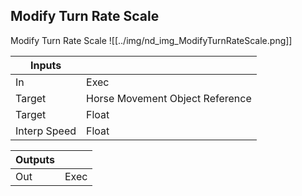 ## Modify Turn Rate Scale
Modify Turn Rate Scale
![[../img/nd_img_ModifyTurnRateScale.png]]

|Inputs||
|--|--|
| In | Exec |
| Target | Horse Movement Object Reference |
| Target | Float |
| Interp Speed | Float |

|Outputs||
|--|--|
| Out | Exec |

